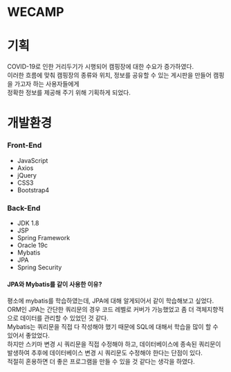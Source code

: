 # WECAMP

# 기획
COVID-19로 인한 거리두기가 시행되어 캠핑장에 대한 수요가 증가하였다. <br>
이러한 흐름에 맞춰 캠핑장의 종류와 위치, 정보를 공유할 수 있는 게시판을 만들어 캠핑을 가고자 하는 사용자들에게 <br>
정확한 정보를 제공해 주기 위해 기획하게 되었다. 

# 개발환경 

### Front-End   
- JavaScript                                                                            
- Axios 
- jQuery
- CSS3
- Bootstrap4 

### Back-End 
- JDK 1.8
- JSP
- Spring Framework 
- Oracle 19c
- Mybatis 
- JPA 
- Spring Security

#### JPA와 Mybatis를 같이 사용한 이유?
평소에 mybatis를 학습하였는데, JPA에 대해 알게되어서 같이 학습해보고 싶었다. <br>
ORM인 JPA는 간단한 쿼리문의 경우 코드 레벨로 커버가 가능했었고 좀 더 객체지향적으로 데이터를 관리할 수 있었던 것 같다. <br>
Mybatis는 쿼리문을 직접 다 작성해야 했기 때문에 SQL에 대해서 학습을 많이 할 수 있어서 좋았었다. <br>
하지만 스키마 변경 시 쿼리문을 직접 수정해야 하고, 데이터베이스에 종속된 쿼리문이 발생하여 추후에 데이터베이스 변경 시 쿼리문도 수정해야 한다는 단점이 있다. <br>
적절히 혼용하면 더 좋은 프로그램을 만들 수 있을 것 같다는 생각을 하였다.
